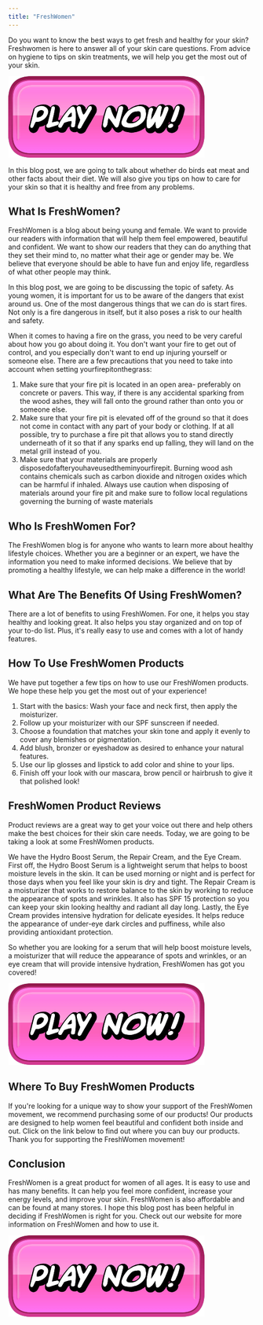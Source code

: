 ```yaml
---
title: "FreshWomen"
---
```


Do you want to know the best ways to get fresh and healthy for your skin? Freshwomen is here to answer all of your skin care questions. From advice on hygiene to tips on skin treatments, we will help you get the most out of your skin.

[![button](https://github.com/erogames/erogames.github.io/blob/main/Play_Now.png?raw=true)](https://erogeshi.com/play-now)


In this blog post, we are going to talk about whether do birds eat meat and other facts about their diet. We will also give you tips on how to care for your skin so that it is healthy and free from any problems.

## What Is FreshWomen?

FreshWomen is a blog about being young and female. We want to provide our readers with information that will help them feel empowered, beautiful and confident. We want to show our readers that they can do anything that they set their mind to, no matter what their age or gender may be. We believe that everyone should be able to have fun and enjoy life, regardless of what other people may think.

In this blog post, we are going to be discussing the topic of safety. As young women, it is important for us to be aware of the dangers that exist around us. One of the most dangerous things that we can do is start fires. Not only is a fire dangerous in itself, but it also poses a risk to our health and safety.

When it comes to having a fire on the grass, you need to be very careful about how you go about doing it. You don't want your fire to get out of control, and you especially don't want to end up injuring yourself or someone else. There are a few precautions that you need to take into account when setting yourfirepitonthegrass: 

1) Make sure that your fire pit is located in an open area- preferably on concrete or pavers. This way, if there is any accidental sparking from the wood ashes, they will fall onto the ground rather than onto you or someone else. 
2) Make sure that your fire pit is elevated off of the ground so that it does not come in contact with any part of your body or clothing. If at all possible, try to purchase a fire pit that allows you to stand directly underneath of it so that if any sparks end up falling, they will land on the metal grill instead of you. 
3) Make sure that your materials are properly disposedofafteryouhaveusedtheminyourfirepit. Burning wood ash contains chemicals such as carbon dioxide and nitrogen oxides which can be harmful if inhaled. Always use caution when disposing of materials around your fire pit and make sure to follow local regulations governing the burning of waste materials

## Who Is FreshWomen For?

The FreshWomen blog is for anyone who wants to learn more about healthy lifestyle choices. Whether you are a beginner or an expert, we have the information you need to make informed decisions. We believe that by promoting a healthy lifestyle, we can help make a difference in the world!

## What Are The Benefits Of Using FreshWomen?

There are a lot of benefits to using FreshWomen. For one, it helps you stay healthy and looking great. It also helps you stay organized and on top of your to-do list. Plus, it's really easy to use and comes with a lot of handy features.

## How To Use FreshWomen Products

We have put together a few tips on how to use our FreshWomen products. We hope these help you get the most out of your experience!

1. Start with the basics: Wash your face and neck first, then apply the moisturizer.
2. Follow up your moisturizer with our SPF sunscreen if needed.
3. Choose a foundation that matches your skin tone and apply it evenly to cover any blemishes or pigmentation.
4. Add blush, bronzer or eyeshadow as desired to enhance your natural features.
5. Use our lip glosses and lipstick to add color and shine to your lips.
6. Finish off your look with our mascara, brow pencil or hairbrush to give it that polished look!

## FreshWomen Product Reviews

Product reviews are a great way to get your voice out there and help others make the best choices for their skin care needs. Today, we are going to be taking a look at some FreshWomen products.

We have the Hydro Boost Serum, the Repair Cream, and the Eye Cream. First off, the Hydro Boost Serum is a lightweight serum that helps to boost moisture levels in the skin. It can be used morning or night and is perfect for those days when you feel like your skin is dry and tight. The Repair Cream is a moisturizer that works to restore balance to the skin by working to reduce the appearance of spots and wrinkles. It also has SPF 15 protection so you can keep your skin looking healthy and radiant all day long. Lastly, the Eye Cream provides intensive hydration for delicate eyesides. It helps reduce the appearance of under-eye dark circles and puffiness, while also providing antioxidant protection.

So whether you are looking for a serum that will help boost moisture levels, a moisturizer that will reduce the appearance of spots and wrinkles, or an eye cream that will provide intensive hydration, FreshWomen has got you covered!

[![button](https://github.com/erogames/erogames.github.io/blob/main/Play_Now.png?raw=true)](https://erogeshi.com/play-now)

## Where To Buy FreshWomen Products
If you're looking for a unique way to show your support of the FreshWomen movement, we recommend purchasing some of our products! Our products are designed to help women feel beautiful and confident both inside and out. Click on the link below to find out where you can buy our products. Thank you for supporting the FreshWomen movement!

## Conclusion

 FreshWomen is a great product for women of all ages. It is easy to use and has many benefits. It can help you feel more confident, increase your energy levels, and improve your skin. FreshWomen is also affordable and can be found at many stores. I hope this blog post has been helpful in deciding if FreshWomen is right for you. Check out our website for more information on FreshWomen and how to use it.

[![button](https://github.com/erogames/erogames.github.io/blob/main/Play_Now.png?raw=true)](https://erogeshi.com/play-now)
